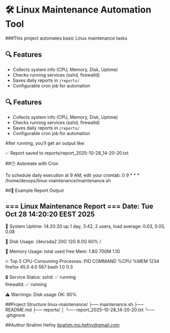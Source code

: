 # 🛠️ Linux Maintenance Automation Tool


###This project automates basic Linux maintenance tasks

## 🔍 Features
- Collects system info (CPU, Memory, Disk, Uptime)
- Checks running services (sshd, firewalld)
- Saves daily reports in `/reports/`
- Configurable cron job for automation

## 🔍 Features
- Collects system info (CPU, Memory, Disk, Uptime)
- Checks running services (sshd, firewalld)
- Saves daily reports in `/reports/`
- Configurable cron job for automation

After running, you’ll get an output like:

✅ Report saved to reports/report_2025-10-28_14-20-20.txt

##🕒 Automate with Cron

To schedule daily execution at 9 AM, edit your crontab:
0 9 * * * /home/devops/linux-maintenance/maintenance.sh


##📄 Example Report Output



=== Linux Maintenance Report ===
Date: Tue Oct 28 14:20:20 EEST 2025
----------------------------------
🧠 System Uptime:
 14:20:20 up 1 day,  3:42,  2 users,  load average: 0.03, 0.05, 0.08

💾 Disk Usage:
/dev/sda2       20G   12G  8.0G  60% /

🧮 Memory Usage:
              total        used        free
Mem:           1.8G        700M        1.1G

🔥 Top 5 CPU-Consuming Processes:
PID  COMMAND  %CPU  %MEM
1234 firefox   45.0   4.0
567  bash      1.0    0.3

🔒 Service Status:
sshd: ✅ running  
firewalld: ✅ running  

⚠️ Warnings:
Disk usage OK: 60%





##Project Structure
linux-maintenance/
├── maintenance.sh
├── README.md
├── reports/
│   └── report_2025-10-28_14-20-20.txt
└── .gitignore


##Author
Ibrahim Hefny
ibrahim.mo.hefny@gmail.com







